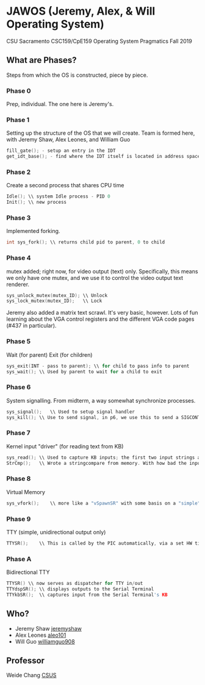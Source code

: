# JAWOS (Jeremy, Alex, & Will Operating System)
CSU Sacramento CSC159/CpE159 Operating System Pragmatics
Fall 2019

## What are Phases?
Steps from which the OS is constructed, piece by piece.

### Phase 0
Prep, individual. The one here is Jeremy's.

### Phase 1
Setting up the structure of the OS that we will create.
Team is formed here, with Jeremy Shaw, Alex Leones, and William Guo
```C
fill_gate(); - setup an entry in the IDT
get_idt_base(); - find where the IDT itself is located in address space (AFAIK)
```

### Phase 2
Create a second process that shares CPU time
```C
Idle();	\\ system Idle process - PID 0
Init();	\\ new process
```

### Phase 3
Implemented forking.
```C
int sys_fork();	\\ returns child pid to parent, 0 to child
```

### Phase 4
mutex added; right now, for video output (text) only. Specifically, this means we only have one mutex, and we use it to control the video output text renderer.
```C
sys_unlock_mutex(mutex_ID);	\\ Unlock
sys_lock_mutex(mutex_ID);	\\ Lock
```
Jeremy also added a matrix text scrawl. It's very basic, however. Lots of fun learning about the VGA control registers and the different VGA code pages (#437 in particular).

### Phase 5
Wait (for parent)
Exit (for children)
```C
sys_exit(INT - pass to parent);	\\ for child to pass info to parent
sys_wait();	\\ Used by parent to wait for a child to exit
```

### Phase 6
System signalling. From midterm, a way somewhat synchronize processes.
```C
sys_signal();	\\ Used to setup signal handler
sys_kill();	\\ Use to send signal, in p6, we use this to send a SIGCONT to skip a sys_sleep(massive INT) 
```

### Phase 7
Kernel input "driver" (for reading text from KB)
```C
sys_read();	\\ Used to capture KB inputs; the first two input strings are slightly offset. The first one should always miss all inputs.
StrCmp();	\\ Wrote a stringcompare from memory. With how bad the inputs were being garbled in this phase, I wrote this with a failsafe mentality
```

### Phase 8
Virtual Memory
```C
sys_vfork();	\\ more like a "vSpawnSR" with some basis on a "simple" fork, since we use this to spawn a new process
```

### Phase 9
TTY (simple, unidirectional output only)
```C
TTYSR();	\\ This is called by the PIC automatically, via a set HW timer. Handles outputting over serial
```

### Phase A
Bidirectional TTY
```C
TTYSR()	\\ now serves as dispatcher for TTY in/out
TTYdspSR();	\\ displays outputs to the Serial Terminal
TTYkbSR();	\\ captures input from the Serial Terminal's KB
```

## Who?
* Jeremy Shaw [jeremyshaw](https://github.com/jeremyshaw)
* Alex Leones [aleo101](https://github.com/aleo101)
* Will Guo  [williamguo908](https://github.com/williamguo908)

## Professor
Weide Chang [CSUS](http://athena.ecs.csus.edu/~changw/)
